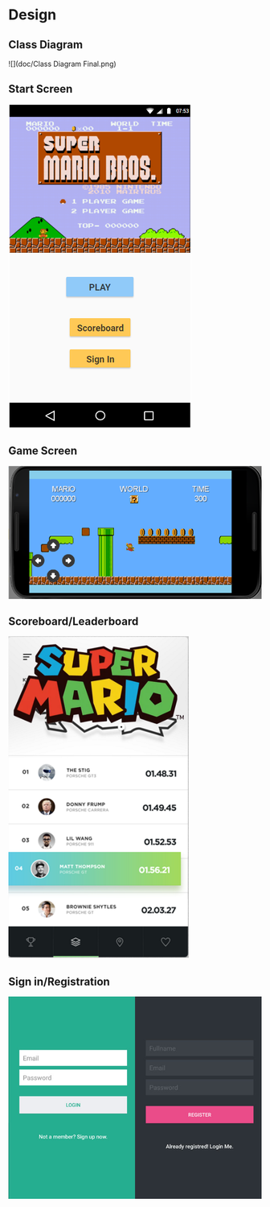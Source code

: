# Design

## Class Diagram

![](doc/Class Diagram Final.png)



## Start Screen

![](doc/Startscreen.png)



## Game Screen

![](doc/PlayScreen.png)



## Scoreboard/Leaderboard

![](doc/Scoreboard.png)



## Sign in/Registration

![](doc/android-login-and-registration-php-mysql.jpg)



